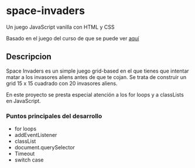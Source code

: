 # space-invaders

Un juego JavaScript vanilla con HTML y CSS

Basado en el juego del curso de que se puede ver [aquí](https://www.youtube.com/channel/UC5DNytAJ6_FISueUfzZCVsw)

## Descripcion

Space Invaders es un simple juego grid-based en el que tienes que intentar matar a los invasores aliens antes de que te cojan. Se trata de construir un grid 15 x 15 cuadrado con 20 invasores aliens.

En este proyecto se presta especial atención a los for loops y a classLists en JavaScript.

### Puntos principales del desarrollo

* for loops
* addEventListener
* classList
* document.querySelector
* Timeout
* switch case
